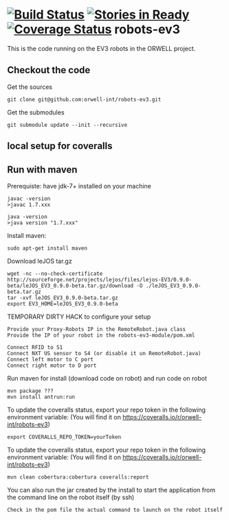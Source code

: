 [![Build Status](https://travis-ci.org/orwell-int/robots-ev3.svg?branch=master)](https://travis-ci.org/orwell-int/robots-ev3) [![Stories in Ready](https://badge.waffle.io/orwell-int/robots-ev3.png?label=ready&title=Ready)](https://waffle.io/orwell-int/robots-ev3) [![Coverage Status](https://coveralls.io/repos/orwell-int/robots-ev3/badge.svg?branch=master)](https://coveralls.io/r/orwell-int/robots-ev3?branch=master)
robots-ev3
============

This is the code running on the EV3 robots in the ORWELL project.

Checkout the code
-----------------
Get the sources
```
git clone git@github.com:orwell-int/robots-ev3.git
```

Get the submodules
```
git submodule update --init --recursive
```

local setup for coveralls
-------------------------
Run with maven
--------------
Prerequiste: have jdk-7+ installed on your machine
```
javac -version
>javac 1.7.xxx

java -version                                                         
>java version "1.7.xxx"
```

Install maven:
```
sudo apt-get install maven
```

Download leJOS tar.gz
```
wget -nc --no-check-certificate http://sourceforge.net/projects/lejos/files/lejos-EV3/0.9.0-beta/leJOS_EV3_0.9.0-beta.tar.gz/download -O ./leJOS_EV3_0.9.0-beta.tar.gz
tar -xvf leJOS_EV3_0.9.0-beta.tar.gz
export EV3_HOME=leJOS_EV3_0.9.0-beta
```

TEMPORARY DIRTY HACK to configure your setup
```
Provide your Proxy-Robots IP in the RemoteRobot.java class
Provide the IP of your robot in the robots-ev3-module/pom.xml

Connect RFID to S1
Connect NXT US sensor to S4 (or disable it un RemoteRobot.java)
Connect left motor to C port
Connect right motor to D port
```

Run maven for install (download code on robot) and run code on robot
```
mvn package ???
mvn install antrun:run
```

To update the coveralls status, export your repo token in the following environment variable:
(You will find it on https://coveralls.io/r/orwell-int/robots-ev3)
```
export COVERALLS_REPO_TOKEN=yourToken
```

To update the coveralls status, export your repo token in the following environment variable:
(You will find it on https://coveralls.io/r/orwell-int/robots-ev3)
```
mvn clean cobertura:cobertura coveralls:report
```

You can also run the jar created by the install to start the application from the command line on the robot itself (by ssh)
```
Check in the pom file the actual command to launch on the robot itself
```

